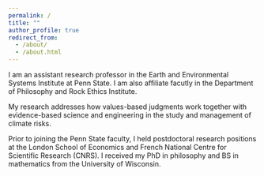 ```yaml
---
permalink: /
title: ""
author_profile: true
redirect_from: 
  - /about/
  - /about.html
---
```


I am an assistant research professor in the Earth and Environmental Systems Institute at Penn State. I am also affiliate facutly in the Department of Philosophy and Rock Ethics Institute. 

My research addresses how values-based judgments work together with evidence-based science and engineering in the study and management of climate risks.

Prior to joining the Penn State faculty, I held postdoctoral research positions at the London School of Economics and French National Centre for Scientific Research (CNRS). I received my PhD in philosophy and BS in mathematics from the University of Wisconsin. 